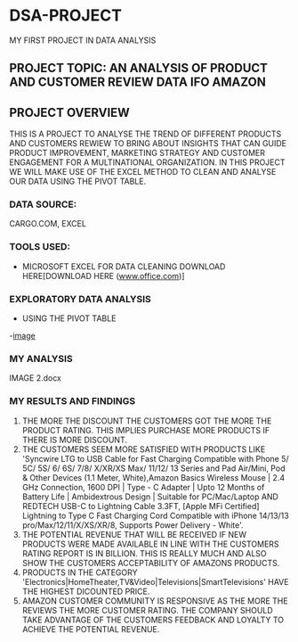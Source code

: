 # DSA-PROJECT
MY FIRST PROJECT IN DATA ANALYSIS
## PROJECT TOPIC: AN ANALYSIS OF PRODUCT AND CUSTOMER REVIEW DATA IFO AMAZON

## PROJECT OVERVIEW
THIS IS A PROJECT TO ANALYSE THE TREND OF DIFFERENT PRODUCTS AND CUSTOMERS REWIEW TO BRING ABOUT INSIGHTS THAT CAN GUIDE PRODUCT IMPROVEMENT, MARKETING STRATEGY AND CUSTOMER ENGAGEMENT FOR A MULTINATIONAL ORGANIZATION. IN THIS PROJECT WE WILL MAKE USE OF THE EXCEL METHOD TO CLEAN AND ANALYSE OUR DATA USING THE PIVOT TABLE.
### DATA SOURCE: 
CARGO.COM, EXCEL
### TOOLS USED:
- MICROSOFT EXCEL FOR DATA CLEANING DOWNLOAD HERE[DOWNLOAD HERE (www.office.com)]
### EXPLORATORY DATA ANALYSIS
- USING THE PIVOT TABLE

-[image](https://github.com/user-attachments/assets/65a40338-fa81-44ed-92f4-271008b712eb)

### MY ANALYSIS
IMAGE 2.docx





### MY RESULTS AND FINDINGS
  1. THE MORE THE DISCOUNT THE CUSTOMERS GOT THE MORE THE PRODUCT RATING. THIS IMPLIES PURCHASE MORE PRODUCTS IF THERE IS MORE DISCOUNT.
  2. THE CUSTOMERS SEEM MORE SATISFIED WITH PRODUCTS LIKE 'Syncwire LTG to USB Cable for Fast Charging Compatible with Phone 5/ 5C/ 5S/ 6/ 6S/ 7/8/ X/XR/XS Max/ 11/12/ 13 Series and Pad       Air/Mini, Pod & Other Devices (1.1 Meter, White),Amazon Basics Wireless Mouse | 2.4 GHz Connection, 1600 DPI | Type - C Adapter | Upto 12 Months of Battery Life | Ambidextrous           Design |   Suitable for PC/Mac/Laptop AND REDTECH USB-C to Lightning Cable 3.3FT, [Apple MFi Certified] Lightning to Type C Fast Charging Cord Compatible with iPhone 14/13/13            pro/Max/12/11/X/XS/XR/8, Supports Power Delivery - White'.
  3. THE POTENTIAL REVENUE THAT WILL BE RECEIVED IF NEW PRODUCTS WERE MADE AVAILABLE IN LINE WITH THE CUSTOMERS RATING REPORT IS IN BILLION. THIS IS REALLY MUCH AND ALSO SHOW THE             CUSTOMERS ACCEPTABILITY OF AMAZONS PRODUCTS.
  4. PRODUCTS IN THE CATEGORY 'Electronics|HomeTheater,TV&Video|Televisions|SmartTelevisions' HAVE THE HIGHEST DICOUNTED PRICE.
  5. AMAZON CUSTOMER COMMUNITY IS RESPONSIVE AS THE MORE THE REVIEWS THE MORE CUSTOMER RATING. THE COMPANY SHOULD TAKE ADVANTAGE OF THE CUSTOMERS FEEDBACK AND LOYALTY TO ACHIEVE THE          POTENTIAL REVENUE.

  
